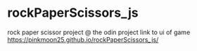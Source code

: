 # rockPaperScissors_js
rock paper scissor project @ the odin project
link to ui of game https://pinkmoon25.github.io/rockPaperScissors_js/
